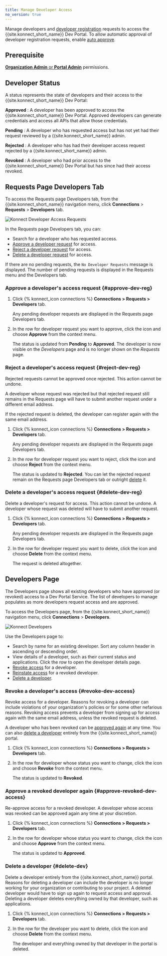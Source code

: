 ```yaml
---
title: Manage Developer Access
no_version: true
---
```


Manage developers and [developer registration](/konnect/dev-portal/access-and-approval/dev-reg) requests to
access the {{site.konnect_short_name}} Dev Portal. To allow automatic approval of developer registration requests,
enable [auto approve](/konnect/dev-portal/access-and-approval/auto-approve-devs-apps).

## Prerequisite

[**Organization Admin** or **Portal Admin**](/konnect/org-management/teams-and-roles)
permissions.

## Developer Status

A status represents the state of developers and their access to the {{site.konnect_short_name}} Dev
Portal:

**Approved**
: A developer has been approved to access the {{site.konnect_short_name}} Dev Portal. Approved developers
   can generate credentials and access all APIs that allow those credentials.

**Pending**
: A developer who has requested access but has not yet had their request reviewed by a {{site.konnect_short_name}} admin.

**Rejected**
: A developer who has had their developer access request rejected by a {{site.konnect_short_name}} admin.

**Revoked**
: A developer who had prior access to the {{site.konnect_short_name}} Dev Portal but has since had
  their access revoked.

## Requests Page Developers Tab

To access the Requests page Developers tab, from the {{site.konnect_short_name}} navigation menu, click
**Connections** > **Requests** > **Developers** tab.

![Konnect Developer Access Requests](/assets/images/docs/konnect/konnect-requests-dev-reg.png)

In the Requests page Developers tab, you can:

- Search for a developer who has requested access.
- [Approve a developer request](#approve-dev-reg) for access.
- [Reject a developer request](#reject-dev-reg) for access.
- [Delete a developer request](#delete-dev-reg) for access.

If there are no pending requests, the `No Developer Requests` message is displayed. The number of
pending requests is displayed in the Requests menu and the Developers tab.

### Approve a developer's access request {#approve-dev-reg}

1. Click {% konnect_icon connections %} **Connections > Requests > Developers** tab.

   Any pending developer requests are
   displayed in the Requests page Developers tab.

2. In the row for developer request you want to approve, click the icon and choose
   **Approve** from the context menu.

   The status is updated from **Pending** to **Approved**. The developer
   is now visible on the _Developers_ page and is no longer shown on the _Requests_ page.

### Reject a developer's access request {#reject-dev-reg}

Rejected requests cannot be approved once rejected. This action cannot be undone.

A developer whose request was rejected but that rejected request still remains in
the Requests page will have to submit another request under a different email address.

If the rejected request is deleted, the developer can register
again with the same email address.

1. Click {% konnect_icon connections %} **Connections > Requests > Developers** tab.

   Any pending developer requests
   are displayed in the Requests page Developers tab.

2. In the row for developer request you want to reject, click the icon and choose
   **Reject** from the context menu.

   The status is updated to **Rejected**. You can
   let the rejected request remain on the Requests page Developers tab or outright
   [delete](#delete-dev-reg) it.

### Delete a developer's access request {#delete-dev-reg}

Delete a developer's request for access. This action cannot be undone. A developer
whose request was deleted will have to submit another request.

1. Click {% konnect_icon connections %} **Connections > Requests > Developers** tab.

   Any pending developer requests are displayed
   in the Requests page Developers tab.

2. In the row for developer request you want to delete, click the icon and choose
   **Delete** from the context menu.

   The request is deleted altogether.

## Developers Page

The Developers page shows all existing developers who have approved (or revoked) access to a
Dev Portal Service. The list of developers to manage populates as more developers
request access and are approved.

To access the Developers page, from the {{site.konnect_short_name}} navigation menu, click **Connections** > **Developers**.

![Konnect Developers](/assets/images/docs/konnect/konnect-devs-page.png)

Use the Developers page to:

- Search by name for an existing developer. Sort any column header in ascending or descending order.
- View details of a developer, such as their current status and applications. Click the row
  to open the developer details page.
- [Revoke access](#revoke-dev-access) for a developer.
- [Reinstate access](#approve-revoked-dev-access) for a revoked developer.
- [Delete a developer](#delete-dev).

### Revoke a developer's access {#revoke-dev-access}

Revoke access for a developer. Reasons for revoking a developer can include
violations of your organization's policies or for some other nefarious reasons.
Revoking access prevents a developer from signing up for access again with the same
email address, unless the revoked request is deleted.

A developer who has been revoked can be
[approved again](#approve-revoked-dev-access) at any time. You can also
[delete a developer](#delete-dev) entirely from the {{site.konnect_short_name}} portal.

1. Click {% konnect_icon connections %} **Connections > Requests > Developers** tab.

2. In the row for developer whose status you want to change, click the icon and choose **Revoke** from the
   context menu.

   The status is updated to **Revoked**.

### Approve a revoked developer again {#approve-revoked-dev-access}

Re-approve access for a revoked developer. A developer whose access was revoked can be approved again
any time at your discretion.

1. Click {% konnect_icon connections %} **Connections > Requests > Developers** tab.

2. In the row for developer whose status you want to change, click the icon and choose **Approve** from the
   context menu.

   The status is updated to **Approved**.

### Delete a developer {#delete-dev}

Delete a developer entirely from the {{site.konnect_short_name}} portal. Reasons for deleting a developer
can include the developer is no longer working for your organization or contributing to your project.
A deleted developer would have to sign up again to request access and approval.
Deleting a developer deletes everything owned by that developer, such as applications.

1. Click {% konnect_icon connections %} **Connections > Requests > Developers** tab.

2. In the row for the developer you want to delete, click the icon and choose **Delete** from the
   context menu.

   The developer and everything owned by that developer in the portal is deleted.
